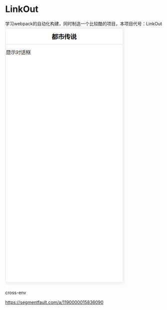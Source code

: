 # LinkOut
学习webpack的自动化构建，同时制造一个比较酷的项目，本项目代号：LinkOut
![](img/2019-05-04-18-03-52.png)


cross-env

https://segmentfault.com/a/1190000015836090